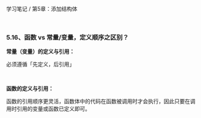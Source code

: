 学习笔记 / 第5章：添加结构体

<br>

### 5.16、函数 vs 常量/变量，定义顺序之区别？

**常量（变量）的定义与引用：**

必须遵循「先定义，后引用」

<br>

**函数的定义与引用：**

函数的引用顺序更灵活，函数体中的代码在函数被调用时才会执行，因此只要在调用时引用的变量或函数已定义即可。


